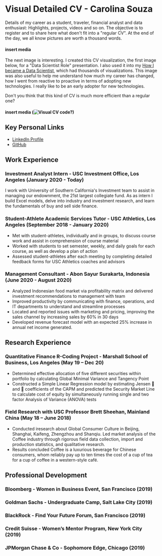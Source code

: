 # Visual Detailed CV - Carolina Souza

Details of my career as a student, traveler, financial analyst and data enthusiast: Highlights, projects, videos and so on. The objective is to register and to share here what doen't fit into a "regular CV". At the end of the day, we all know pictures are worth a thousand words. 

#### insert media

The next image is interesting. I created this CV visualization, the first image below, for a "Data Scientist Role" presentation. I also used it into my [How I became a Data Scientist](https://www.linkedin.com/pulse/how-did-i-become-data-scientist-rodrigo-souza/), which had thousands of visualizations. This image was also useful to help me understand how much my career has changed, how I went from reactive to proactive in terms of adopting new technologies. I really like to be an early adopter for new technologies.

Don't you think that this kind of CV is much more efficient than a regular one?

#### insert media (![Visual CV](./images/cv2.JPG) code?)

## Key Personal Links

+ [LinkedIn Profile](https://www.linkedin.com/in/carolina-souza-usc/)
+ [GitHub](https://github.com/carolina-ns)

## Work Experience 

### Investment Analyst Intern - USC Investment Office, Los Angeles (January 2020 - Today)

I work with University of Southern California's Investment team to assist in managing our endownment, the 21st largest collegiate fund. As as intern I build Excel models, delve into industry and investment research, and learn the fundamentals of buy and sell side finance. 

### Student-Athlete Academic Services Tutor - USC Athletics, Los Angeles (September 2018 - January 2020)

+	Met with student-athletes, individually and in groups, to discuss course work and assist in comprehension of course material
+	Worked with students to set semester, weekly, and daily goals for each course, as well as develop a plan of action
+	Assessed student-athletes after each meeting by completing detailed feedback forms for USC Athletics coaches and advisors


### Management Consultant - Abon Sayur Surakarta, Indonesia (June 2020 - August 2020)

+	Analyzed Indonesian food market via profitability matrix and delivered investment recommendations to management with team
+ Improved productivity by communicating with finance, operations, and IT departments to understand and streamline processes
+ Located and reported issues with marketing and pricing, improving the sales channel by increasing sales by 60% in 30 days
+ Developed revenue forecast model with an expected 25% increase in annual net income generated.

## Research Experience

### Quantitative Finance R-Coding Project - Marshall School of Business, Los Angeles (May 19 – Dec 20)
+	Determined effective allocation of five different securities within portfolio by calculating Global Minimal Variance and Tangency Point
+	Constructed a Simple Linear Regression model by estimating Jensen  and  coefficients of the CAPM and predicted the Security Market Line to calculate cost of equity by simultaneously running single and two factor Analysis of Variance (ANOVA) tests

### Field Research with USC Professor Brett Sheehan, Mainland China (May 18 – June 2018)
+	Conducted iresearch about Global Consumer Culture in Beijing, Shanghai, Kaifeng, Zhengzhou and Shanqiu. Led market analysis of the Coffee industry through rigorous field data collection, import and production statistics, and qualitative research.  
+	Results concluded Coffee is a luxurious beverage for Chinese consumers, whom reliably pay up to ten times the cost of a cup of tea for a cup of coffee in a western-style café.


## Professional Development

### Bloomberg - Women in Business Event, San Francisco (2019)
### Goldman Sachs - Undergraduate Camp, Salt Lake City (2019)
### BlackRock - Find Your Future Forum, San Francisco (2019)
### Credit Suisse - Women’s Mentor Program, New York City (2019)
### JPMorgan Chase & Co - Sophomore Edge, Chicago (2019)
